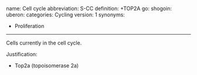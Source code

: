 name: Cell cycle
abbreviation: S-CC
definition: +TOP2A
go:
shogoin: 
uberon: 
categories: Cycling
version: 1
synonyms:
- Proliferation
---

Cells currently in the cell cycle. 

Justification:

* Top2a (topoisomerase 2a)
